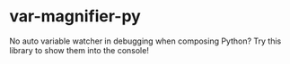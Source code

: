 # var-magnifier-py
No auto variable watcher in debugging when composing Python? Try this library to show them into the console!
